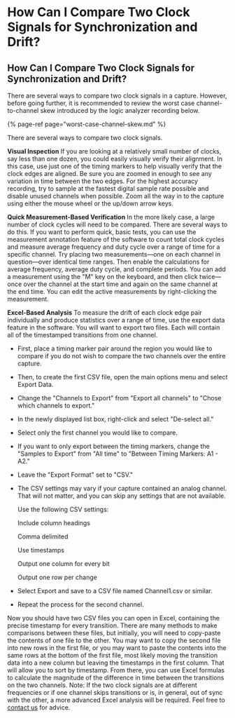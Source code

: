 # How Can I Compare Two Clock Signals for Synchronization and Drift?

## How Can I Compare Two Clock Signals for Synchronization and Drift?

There are several ways to compare two clock signals in a capture. However, before going further, it is recommended to review the worst case channel-to-channel skew introduced by the logic analyzer recording below.

{% page-ref page="worst-case-channel-skew.md" %}

There are several ways to compare two clock signals.

**Visual Inspection** If you are looking at a relatively small number of clocks, say less than one dozen, you could easily visually verify their alignment. In this case, use just one of the timing markers to help visually verify that the clock edges are aligned. Be sure you are zoomed in enough to see any variation in time between the two edges. For the highest accuracy recording, try to sample at the fastest digital sample rate possible and disable unused channels when possible. Zoom all the way in to the capture using either the mouse wheel or the up/down arrow keys.

**Quick Measurement-Based Verification** In the more likely case, a large number of clock cycles will need to be compared. There are several ways to do this. If you want to perform quick, basic tests, you can use the measurement annotation feature of the software to count total clock cycles and measure average frequency and duty cycle over a range of time for a specific channel. Try placing two measurements—one on each channel in question—over identical time ranges. Then enable the calculations for average frequency, average duty cycle, and complete periods. You can add a measurement using the "M" key on the keyboard, and then click twice—once over the channel at the start time and again on the same channel at the end time. You can edit the active measurements by right-clicking the measurement.

**Excel-Based Analysis** To measure the drift of each clock edge pair individually and produce statistics over a range of time, use the export data feature in the software. You will want to export two files. Each will contain all of the timestamped transitions from one channel.

* First, place a timing marker pair around the region you would like to compare if you do not wish to compare the two channels over the entire capture.
* Then, to create the first CSV file, open the main options menu and select Export Data.
* Change the "Channels to Export" from "Export all channels" to "Chose which channels to export."
* In the newly displayed list box, right-click and select "De-select all."
* Select only the first channel you would like to compare.
* If you want to only export between the timing markers, change the "Samples to Export" from "All time" to "Between Timing Markers: A1 - A2."
* Leave the "Export Format" set to "CSV."
* The CSV settings may vary if your capture contained an analog channel. That will not matter, and you can skip any settings that are not available.

  Use the following CSV settings:

    Include column headings

    Comma delimited

    Use timestamps

    Output one column for every bit

    Output one row per change

* Select Export and save to a CSV file named Channel1.csv or similar.
* Repeat the process for the second channel.

Now you should have two CSV files you can open in Excel, containing the precise timestamp for every transition. There are many methods to make comparisons between these files, but initially, you will need to copy-paste the contents of one file to the other. You may want to copy the second file into new rows in the first file, or you may want to paste the contents into the same rows at the bottom of the first file, most likely moving the transition data into a new column but leaving the timestamps in the first column. That will allow you to sort by timestamp. From there, you can use Excel formulas to calculate the magnitude of the difference in time between the transitions on the two channels. Note: If the two clock signals are at different frequencies or if one channel skips transitions or is, in general, out of sync with the other, a more advanced Excel analysis will be required. Feel free to [contact us](https://contact.saleae.com/hc/en-us/requests/new) for advice.

